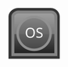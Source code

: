 
<div align = "right">
  <img src = "https://raw.githubusercontent.com/TheRobloxStudioCat/Scratch-OS/refs/heads/main/icon.svg"></img>
</div>
